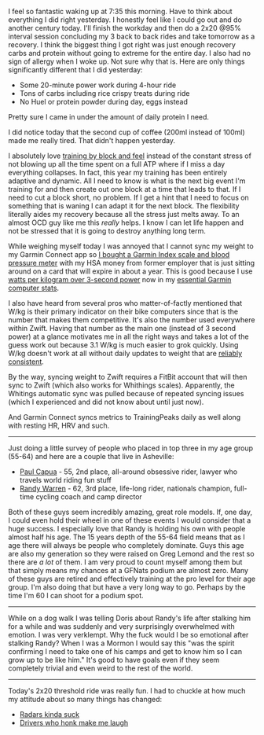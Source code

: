 I feel so fantastic waking up at 7:35 this morning. Have to think about everything I did right yesterday. I honestly feel like I could go out and do another century today. I'll finish the workday and then do a 2x20 @95% interval session concluding my 3 back to back rides and take tomorrow as a recovery. I think the biggest thing I got right was just enough recovery carbs and protein without going to extreme for the entire day. I also had no sign of allergy when I woke up. Not sure why that is. Here are only things significantly different that I did yesterday:

- Some 20-minute power work during 4-hour ride
- Tons of carbs including rice crispy treats during ride
- No Huel or protein powder during day, eggs instead

Pretty sure I came in under the amount of daily protein I need.

I did notice today that the second cup of coffee (200ml instead of 100ml) made me really tired. That didn't happen yesterday.

I absolutely love [training by block and feel](../Fitness/Training%20by%20block%20and%20feel.md) instead of the constant stress of not blowing up all the time spent on a full ATP where if I miss a day everything collapses. In fact, this year my training has been entirely adaptive and dynamic. All I need to know is what is the next big event I'm training for and then create out one block at a time that leads to that. If I need to cut a block short, no problem. If I get a hint that I need to focus on something that is waning I can adapt it for the next block. The flexibility literally aides my recovery because all the stress just melts away. To an almost OCD guy like me this *really* helps. I know I can let life happen and not be stressed that it is going to destroy anything long term.

While weighing myself today I was annoyed that I cannot sync my weight to my Garmin Connect app so [I bought a Garmin Index scale and blood pressure meter](../Fitness/Garmin%20Index%20scale%20and%20blood%20pressure.md) with my HSA money from former employer that is just sitting around on a card that will expire in about a year. This is good because I use [watts per kilogram over 3-second power](../Fitness/Watts%20per%20kilogram%20over%203-second%20power.md) now in my [essential Garmin computer stats](../Fitness/Essential%20Garmin%20computer%20stats.md).

I also have heard from several pros who matter-of-factly mentioned that W/kg is their primary indicator on their bike computers since that is the number that makes them competitive. It's also the number used everywhere within Zwift. Having that number as the main one (instead of 3 second power) at a glance motivates me in all the right ways and takes a lot of the guess work out because 3.1 W/kg is much easier to grok quickly. Using W/kg doesn't work at all without daily updates to weight that are [reliably consistent](../Fitness/Use%20realistic%20weight.md).

By the way, syncing weight to Zwift requires a FitBit account that will then sync to Zwift (which also works for Whithings scales). Apparently, the Whitings automatic sync was pulled because of repeated syncing issues (which I experienced and did not know about until just now).

And Garmin Connect syncs metrics to TrainingPeaks daily as well along with resting HR, HRV and such.

----

Just doing a little survey of people who placed in top three in my age group (55-64) and here are a couple that live in Asheville:

- [Paul Capua](https://www.strava.com/athletes/1835096) - 55, 2nd place, all-around obsessive rider, lawyer who travels world riding fun stuff
- [Randy Warren](https://www.strava.com/athletes/348160) - 62, 3rd place, life-long rider, nationals champion, full-time cycling coach and camp director

Both of these guys seem incredibly amazing, great role models. If, one day, I could even hold their wheel in one of these events I would consider that a huge success. I especially love that Randy is holding his own with people almost half his age. The 15 years depth of the 55-64 field means that as I age there will always be people who completely dominate. Guys this age are also my generation so they were raised on Greg Lemond and the rest so there are *a lot* of them. I am very proud to count myself among them but that simply means my chances at a GFNats podium are almost zero. Many of these guys are retired and effectively training at the pro level for their age group. I'm also doing that but have a very long way to go. Perhaps by the time I'm 60 I can shoot for a podium spot.

----

While on a dog walk I was telling Doris about Randy's life after stalking him for a while and was suddenly and very surprisingly overwhelmed with emotion. I was very verklempt. Why the fuck would I be so emotional after stalking Randy? When I was a Mormon I would say this "was the spirit confirming I need to take one of his camps and get to know him so I can grow up to be like him." It's good to have goals even if they seem completely trivial and even weird to the rest of the world.

----

Today's 2x20 threshold ride was really fun. I had to chuckle at how much my attitude about so many things has changed:

- [Radars kinda suck](../Fitness/Radars%20kinda%20suck.md)
- [Drivers who honk make me laugh](../Fitness/Drivers%20who%20honk%20make%20me%20laugh.md)

